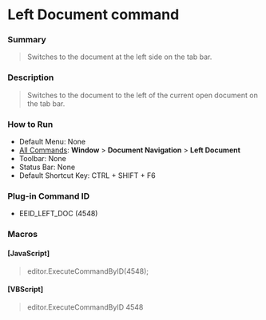# Left Document command

### Summary

> Switches to the document at the left side on the tab bar.

### Description

> Switches to the document to the left of the current open document on the tab bar.

### How to Run

- Default Menu: None
- [All Commands](../tools/all_commands): **Window**
\> **Document Navigation**
\> **Left Document**
- Toolbar: None
- Status Bar: None
- Default Shortcut Key: CTRL + SHIFT + F6

### Plug-in Command ID

- EEID\_LEFT\_DOC (4548)

### Macros

#### \[JavaScript\]

> editor.ExecuteCommandByID(4548);

#### \[VBScript\]

> editor.ExecuteCommandByID 4548